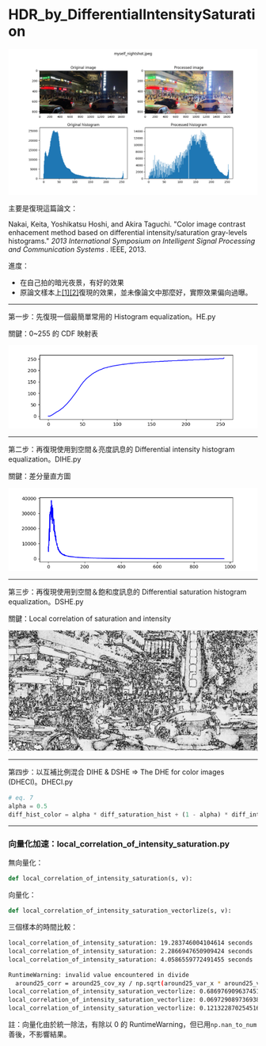 # **HDR_by_DifferentialIntensitySaturation**

![result_myself_nightshot](pictures/result_myself_nightshot.jpeg.png)

主要是復現這篇論文：

Nakai, Keita, Yoshikatsu Hoshi, and Akira Taguchi. "Color image contrast enhacement method based on differential intensity/saturation gray-levels histograms."  *2013 International Symposium on Intelligent Signal Processing and Communication Systems* . IEEE, 2013.

進度：

- 在自己拍的暗光夜景，有好的效果
- 原論文樣本上[[1]](pictures/result_bridge.jpg.png)[[2]](pictures/result_cherryblossom.jpg.png)復現的效果，並未像論文中那麼好，實際效果偏向過曝。

---

第一步：先復現一個最簡單常用的 Histogram equalization。HE.py

關鍵：0~255 的 CDF 映射表

![cdf](pictures/cdf.png)

---

第二步：再復現使用到空間＆亮度訊息的 Differential intensity histogram equalization。DIHE.py

關鍵：差分量直方圖

![diff_hist](pictures/diff_hist.png)

---

第三步：再復現使用到空間＆飽和度訊息的 Differential saturation histogram equalization。DSHE.py

關鍵：Local correlation of saturation and intensity

![local_corr](pictures/local_correlation_of_intensity_saturation.png)

---

第四步：以互補比例混合 DIHE & DSHE => The DHE for color images (DHECI)。DHECI.py

```python
# eq. 7
alpha = 0.5
diff_hist_color = alpha * diff_saturation_hist + (1 - alpha) * diff_intensity_hist
```

---

### 向量化加速：local_correlation_of_intensity_saturation.py

無向量化：

```python
def local_correlation_of_intensity_saturation(s, v):
```

向量化：

```python
def local_correlation_of_intensity_saturation_vectorlize(s, v):
```

三個樣本的時間比較：

```bash
local_correlation_of_intensity_saturation: 19.283746004104614 seconds
local_correlation_of_intensity_saturation: 2.2866947650909424 seconds
local_correlation_of_intensity_saturation: 4.0586559772491455 seconds
```

```bash
RuntimeWarning: invalid value encountered in divide
  around25_corr = around25_cov_xy / np.sqrt(around25_var_x * around25_var_y)
local_correlation_of_intensity_saturation_vectorlize: 0.6869769096374512 seconds
local_correlation_of_intensity_saturation_vectorlize: 0.06972908973693848 seconds
local_correlation_of_intensity_saturation_vectorlize: 0.1213228702545166 seconds
```

註：向量化由於統一除法，有除以 0 的 RuntimeWarning，但已用```np.nan_to_num```善後，不影響結果。
